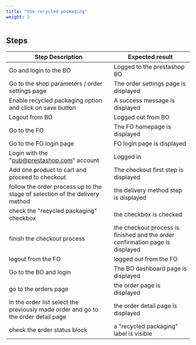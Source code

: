 ```yaml
---
title: "Use recycled packaging"
weight: 3
---
```

## Steps
| Step Description | Expected result |
| ----- | ----- |
| Go and login to the BO | Logged to the prestashop BO |
| Go to the shop parameters / order settings page | The order settings page is displayed |
| Enable recycled packaging option and click on save button | A success message is displayed |
| Logout from BO | Logged out from BO |
| Go to the FO | The FO homepage is displayed |
| Go to the FO login page | FO login page is displayed |
| Login with the "pub@prestashop.com" account | Logged in |
| Add one product to cart and proceed to checkout | The checkout first step is displayed |
| follow the order process up to the stage of selection of the delivery method | the delivery method step is displayed |
| check the "recycled packaging" checkbox | the checkbox is checked |
| finish the checkout process | the checkout process is finished and the order confirmation page is displayed |
| logout from the FO | logged out from the FO |
| Go to the BO and login | The BO dashboard page is displayed |
| go to the orders page | the order page is displayed |
| In the order list select the previously made order and go to the order detail page | the order detail page is displayed |
| check the order status block | a "recycled packaging" label is visible |
